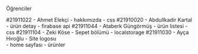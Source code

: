 Öğrenciler 

#21911022 - Ahmet Elekçi 
    - hakkımızda
    - css
#21910020 - Abdullkadir Kartal 
    - ürün detay
    - firabase api
#21911044 - Ataberk Güngörmüş 
    - ürün listesi
    - css
#21911104 - Zeki Köse 
    - Sepet bölümü
    - localstorage
#21911030 - Ayça Hıroğlu
    - Site logosu  
    - home sayfası
    - ürünler
